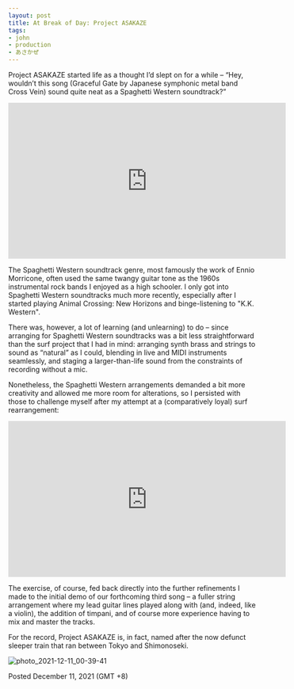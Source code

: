 ```yaml
---
layout: post
title: At Break of Day: Project ASAKAZE
tags:
- john
- production
- あさかぜ
---
```


Project ASAKAZE started life as a thought I’d slept on for a while – “Hey, wouldn’t this song (Graceful Gate by Japanese symphonic metal band Cross Vein) sound quite neat as a Spaghetti Western soundtrack?”  

<iframe width="560" height="315" src="https://www.youtube.com/watch?v=L77od8xO5mM" frameborder="0" allow="autoplay; encrypted-media" allowfullscreen></iframe>

The Spaghetti Western soundtrack genre, most famously the work of Ennio Morricone, often used the same twangy guitar tone as the 1960s instrumental rock bands I enjoyed as a high schooler. I only got into Spaghetti Western soundtracks much more recently, especially after I started playing Animal Crossing: New Horizons and binge-listening to "K.K. Western".

There was, however, a lot of learning (and unlearning) to do – since arranging for Spaghetti Western soundtracks was a bit less straightforward than the surf project that I had in mind: arranging synth brass and strings to sound as “natural” as I could, blending in live and MIDI instruments seamlessly, and staging a larger-than-life sound from the constraints of recording without a mic.

Nonetheless, the Spaghetti Western arrangements demanded a bit more creativity and allowed me more room for alterations, so I persisted with those to challenge myself after my attempt at a (comparatively loyal) surf rearrangement:

<iframe width="560" height="315" src="https://www.youtube.com/watch?v=0YsSD0rnSgw" frameborder="0" allow="autoplay; encrypted-media" allowfullscreen></iframe>

The exercise, of course, fed back directly into the further refinements I made to the initial demo of our forthcoming third song – a fuller string arrangement where my lead guitar lines played along with (and, indeed, like a violin), the addition of timpani, and of course more experience having to mix and master the tracks.


For the record, Project ASAKAZE is, in fact, named after the now defunct sleeper train that ran between Tokyo and Shimonoseki.

![photo_2021-12-11_00-39-41](https://user-images.githubusercontent.com/16605375/145609386-f99cf79e-fcb4-4207-a0cc-d352551e540c.jpg)



Posted December 11, 2021 (GMT +8)




